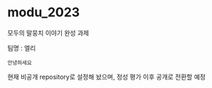 # modu_2023
모두의 말뭉치 이야기 완성 과제

팀명 : 엘리

```
안녕하세요
```


현재 비공개 repository로 설정해 놨으며, 정성 평가 이후 공개로 전환할 예정
